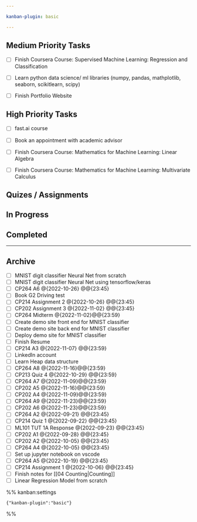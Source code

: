 ```yaml
---

kanban-plugin: basic

---
```


## Medium Priority Tasks

- [ ] Finish Coursera Course: Supervised Machine Learning: Regression and Classification
- [ ] Learn python data science/ ml libraries (numpy, pandas, mathplotlib, seaborn, scikitlearn, scipy)
- [ ] Finish Portfolio Website


## High Priority Tasks

- [ ] fast.ai course
- [ ] Book an appointment with academic advisor
- [ ] Finish Coursera Course: Mathematics for Machine Learning: Linear Algebra
- [ ] Finish Coursera Course: Mathematics for Machine Learning: Multivariate Calculus


## Quizes / Assignments



## In Progress



## Completed



***

## Archive

- [ ] MNIST digit classifier Neural Net from scratch
- [ ] MNIST digit classifier Neural Net using tensorflow/keras
- [ ] CP264 A6 @{2022-10-26} @@{23:45}
- [ ] Book G2 Driving test
- [ ] CP214 Assignment 2 @{2022-10-26} @@{23:45}
- [ ] CP202 Assignment 3 @{2022-11-02} @@{23:45}
- [ ] CP264 Midterm @{2022-11-02}@@{23:59}
- [ ] Create demo site front end for MNIST classifier
- [ ] Create demo site back end for MNIST classifier
- [ ] Deploy demo site for MNIST classifier
- [ ] Finish Resume
- [ ] CP214 A3 @{2022-11-07} @@{23:59}
- [ ] LinkedIn account
- [ ] Learn Heap data structure
- [ ] CP264 A8 @{2022-11-16}@@{23:59}
- [ ] CP213 Quiz 4 @{2022-10-29} @@{23:59}
- [ ] CP264 A7 @{2022-11-09}@@{23:59}
- [ ] CP202 A5 @{2022-11-16}@@{23:59}
- [ ] CP202 A4 @{2022-11-09}@@{23:59}
- [ ] CP264 A9 @{2022-11-23}@@{23:59}
- [ ] CP202 A6 @{2022-11-23}@@{23:59}
- [ ] CP264 A2 @{2022-09-21} @@{23:45}
- [ ] CP214 Quiz 1 @{2022-09-22} @@{23:45}
- [ ] ML101 TUT 1A Response @{2022-09-23} @@{23:45}
- [ ] CP202 A1 @{2022-09-28} @@{23:45}
- [ ] CP202 A2 @{2022-10-05} @@{23:45}
- [ ] CP264 A4 @{2022-10-05} @@{23:45}
- [ ] Set up jupyter notebook on vscode
- [ ] CP264 A5 @{2022-10-19} @@{23:45}
- [ ] CP214 Assignment 1 @{2022-10-06} @@{23:45}
- [ ] Finish notes for [[04 Counting|Counting]]
- [ ] Linear Regression Model from scratch

%% kanban:settings
```
{"kanban-plugin":"basic"}
```
%%